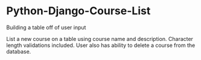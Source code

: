 # Python-Django-Course-List
Building a table off of user input

List a new course on a table using course name and description.  Character length validations included. User also has ability to delete a course from the database.
